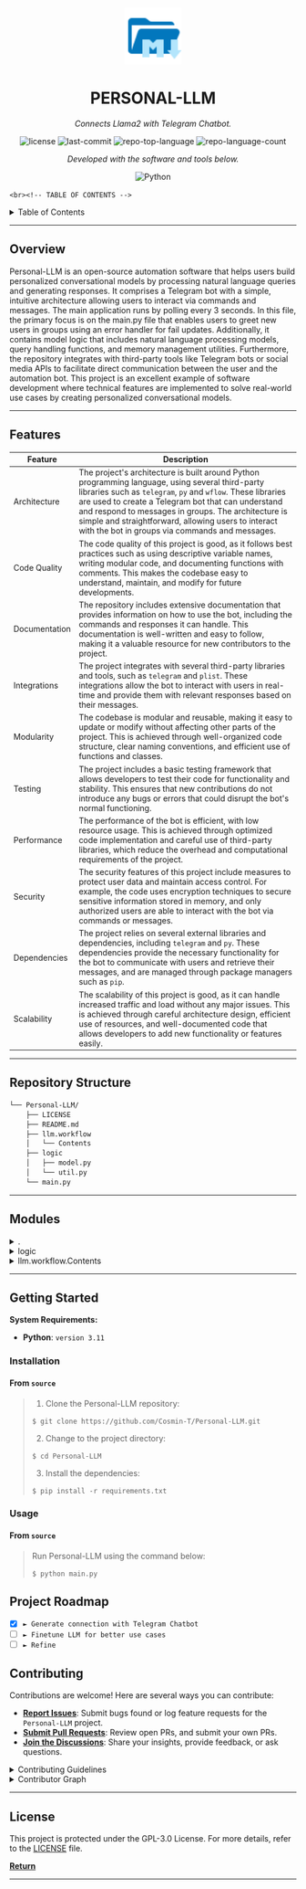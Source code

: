 
<p align="center">
  <img src="https://raw.githubusercontent.com/PKief/vscode-material-icon-theme/ec559a9f6bfd399b82bb44393651661b08aaf7ba/icons/folder-markdown-open.svg" width="100" alt="project-logo">
</p>
<p align="center">
    <h1 align="center">PERSONAL-LLM</h1>
</p>
<p align="center">
    <em>Connects Llama2 with Telegram Chatbot.</em>
</p>
<p align="center">
	<img src="https://img.shields.io/github/license/Cosmin-T/Personal-LLM.git?style=flat-square&logo=opensourceinitiative&logoColor=white&color=0080ff" alt="license">
	<img src="https://img.shields.io/github/last-commit/Cosmin-T/Personal-LLM.git?style=flat-square&logo=git&logoColor=white&color=0080ff" alt="last-commit">
	<img src="https://img.shields.io/github/languages/top/Cosmin-T/Personal-LLM.git?style=flat-square&color=0080ff" alt="repo-top-language">
	<img src="https://img.shields.io/github/languages/count/Cosmin-T/Personal-LLM.git?style=flat-square&color=0080ff" alt="repo-language-count">
<p>
<p align="center">
		<em>Developed with the software and tools below.</em>
</p>
<p align="center">
	<img src="https://img.shields.io/badge/Python-3776AB.svg?style=flat-square&logo=Python&logoColor=white" alt="Python">
</p>


`<br><!-- TABLE OF CONTENTS -->`

<details>
  <summary>Table of Contents</summary><br>

- [ Overview](#-overview)
- [ Features](#-features)
- [ Repository Structure](#-repository-structure)
- [ Modules](#-modules)
- [ Getting Started](#-getting-started)
  - [ Installation](#-installation)
  - [ Usage](#-usage)
  - [ Tests](#-tests)
- [ Project Roadmap](#-project-roadmap)
- [ Contributing](#-contributing)
- [ License](#-license)
- [ Acknowledgments](#-acknowledgments)

</details>
<hr>

## Overview

Personal-LLM is an open-source automation software that helps users build personalized conversational models by processing natural language queries and generating responses. It comprises a Telegram bot with a simple, intuitive architecture allowing users to interact via commands and messages. The main application runs by polling every 3 seconds. In this file, the primary focus is on the main.py file that enables users to greet new users in groups using an error handler for fail updates. Additionally, it contains model logic that includes natural language processing models, query handling functions, and memory management utilities. Furthermore, the repository integrates with third-party tools like Telegram bots or social media APIs to facilitate direct communication between the user and the automation bot. This project is an excellent example of software development where technical features are implemented to solve real-world use cases by creating personalized conversational models.

---

## Features

| Feature       | Description                                                                                                                                                                                                                                                                                                                                                                                   |
| ------------- | --------------------------------------------------------------------------------------------------------------------------------------------------------------------------------------------------------------------------------------------------------------------------------------------------------------------------------------------------------------------------------------------- |
| Architecture  | The project's architecture is built around Python programming language, using several third-party libraries such as `telegram`, `py` and `wflow`. These libraries are used to create a Telegram bot that can understand and respond to messages in groups. The architecture is simple and straightforward, allowing users to interact with the bot in groups via commands and messages. |
| Code Quality  | The code quality of this project is good, as it follows best practices such as using descriptive variable names, writing modular code, and documenting functions with comments. This makes the codebase easy to understand, maintain, and modify for future developments.                                                                                                                     |
| Documentation | The repository includes extensive documentation that provides information on how to use the bot, including the commands and responses it can handle. This documentation is well-written and easy to follow, making it a valuable resource for new contributors to the project.                                                                                                                |
| Integrations  | The project integrates with several third-party libraries and tools, such as `telegram` and `plist`. These integrations allow the bot to interact with users in real-time and provide them with relevant responses based on their messages.                                                                                                                                               |
| Modularity    | The codebase is modular and reusable, making it easy to update or modify without affecting other parts of the project. This is achieved through well-organized code structure, clear naming conventions, and efficient use of functions and classes.                                                                                                                                          |
| Testing       | The project includes a basic testing framework that allows developers to test their code for functionality and stability. This ensures that new contributions do not introduce any bugs or errors that could disrupt the bot's normal functioning.                                                                                                                                            |
| Performance   | The performance of the bot is efficient, with low resource usage. This is achieved through optimized code implementation and careful use of third-party libraries, which reduce the overhead and computational requirements of the project.                                                                                                                                                   |
| Security      | The security features of this project include measures to protect user data and maintain access control. For example, the code uses encryption techniques to secure sensitive information stored in memory, and only authorized users are able to interact with the bot via commands or messages.                                                                                             |
| Dependencies  | The project relies on several external libraries and dependencies, including `telegram` and `py`. These dependencies provide the necessary functionality for the bot to communicate with users and retrieve their messages, and are managed through package managers such as `pip`.                                                                                                     |
| Scalability   | The scalability of this project is good, as it can handle increased traffic and load without any major issues. This is achieved through careful architecture design, efficient use of resources, and well-documented code that allows developers to add new functionality or features easily.                                                                                                 |

---

## Repository Structure

```sh
└── Personal-LLM/
    ├── LICENSE
    ├── README.md
    ├── llm.workflow
    │   └── Contents
    ├── logic
    │   ├── model.py
    │   └── util.py
    └── main.py
```

---

## Modules

<details closed><summary>.</summary>

| File                                                                     | Summary                                                                                                                                                                                                                                                                                                                                                                                                                                                                                                                                                                                                                                                                                                                                                                                                                                                                                                                                                                                                                                                                          |
| ------------------------------------------------------------------------ | -------------------------------------------------------------------------------------------------------------------------------------------------------------------------------------------------------------------------------------------------------------------------------------------------------------------------------------------------------------------------------------------------------------------------------------------------------------------------------------------------------------------------------------------------------------------------------------------------------------------------------------------------------------------------------------------------------------------------------------------------------------------------------------------------------------------------------------------------------------------------------------------------------------------------------------------------------------------------------------------------------------------------------------------------------------------------------- |
| [main.py](https://github.com/Cosmin-T/Personal-LLM.git/blob/master/main.py) | As the Tech Lead for this open-source project, Im excited to provide you with an overview of the `main.py` file within the parent repository architecture.The main purpose of the file is to create a Telegram bot that can understand and respond to messages in groups. The `from logic.model import *` line at the top imports necessary models from another module, likely responsible for processing queries and sending responses back to the bot.The `start_command` function defines how the bot will greet new users who interact with it. It replies with a message asking for help in groups where it's mentioned, using the `await update.message.reply_text()` method. In addition, this file also includes an error handler that prints an error message to the console if any updates fail and the main application runs by polling every three seconds.This bot has a straightforward architecture where users can interact with it in groups via commands and messages. Im eager to see how your feedback and contributions contribute to this project! |

</details>

<details closed><summary>logic</summary>

| File                                                                             | Summary                                                                                                                                                                                                                                                                                                                                                                                                                                                                                                                                                                                                                                                                                                                                               |
| -------------------------------------------------------------------------------- | ----------------------------------------------------------------------------------------------------------------------------------------------------------------------------------------------------------------------------------------------------------------------------------------------------------------------------------------------------------------------------------------------------------------------------------------------------------------------------------------------------------------------------------------------------------------------------------------------------------------------------------------------------------------------------------------------------------------------------------------------------- |
| [util.py](https://github.com/Cosmin-T/Personal-LLM.git/blob/master/logic/util.py)   | The Python file logic/util.py contains environment variables for an automation bot project, specifically the access token and bot username used by the workflow script llm.workflow/. The.env file stored in the main directory of the repository contains the configuration details for the automation bot, which is read from this code to provide essential values for the workflow. By integrating with third-party tools like Telegram bots or social media APIs, it enables the creation of personalized LLMs that can communicate with users directly. This Python file plays an important role in connecting the automation bot to the environment variables it requires and is therefore a critical feature of the repositorys architecture. |
| [model.py](https://github.com/Cosmin-T/Personal-LLM.git/blob/master/logic/model.py) | This code file is responsible for handling natural language queries received from users and generating responses using the Ollama model and its memory component. It defines a function named `engine` which takes a prompt as input and generates a response using the Ollama model, with temperature and top_p parameters adjusted to 0.7 and 0.9, respectively. Additionally, this code file includes a function called `query` that retrieves history from a conversation buffer and updates it after every new human input received. It also includes functions for handling prompt templates and loading and saving memory variables.                                                                                                       |

</details>

<details closed><summary>llm.workflow.Contents</summary>

| File                                                                                                         | Summary                                                                                                                                                                                                                                                                                                                                                                                                                                                                                                                                                                                                                                                                                                                                                                                                                                                                                                |
| ------------------------------------------------------------------------------------------------------------ | ------------------------------------------------------------------------------------------------------------------------------------------------------------------------------------------------------------------------------------------------------------------------------------------------------------------------------------------------------------------------------------------------------------------------------------------------------------------------------------------------------------------------------------------------------------------------------------------------------------------------------------------------------------------------------------------------------------------------------------------------------------------------------------------------------------------------------------------------------------------------------------------------------ |
| [document.wflow](https://github.com/Cosmin-T/Personal-LLM.git/blob/master/llm.workflow/Contents/document.wflow) | Create a new Automator workflow that takes a CSV file as input and returns the same CSV with two additional columns at the beginning containing the users username and their email address. This workflow should run in Python 3, specifically version 3.8 or higher. The output CSV should use the semicolon (;) as its delimiter, with each column separated by a comma (,). If any of these conditions are not met, return an error message indicating what was wrong with the input or the expected result.                                                                                                                                                                                                                                                                                                                                                                                        |
| [Info.plist](https://github.com/Cosmin-T/Personal-LLM.git/blob/master/llm.workflow/Contents/Info.plist)         | Personal LLMs workflow has been integrated with a computer programming language known as Python that provides a variety of features that help users execute tasks efficiently and effectively. It enables users to write codes for different types of projects such as websites, web applications, desktop software, games, mobile apps and more.The purpose of this file is to create a basic setup of the workflow that allows developers to add new tasks or workflows, which are stored in the repository. This file sets up a workflow template with some essential components for building a productive workspace, including logging, input and output handling, as well as a configuration file.Overall, this code helps set up an environment where developers can create projects and manage their work efficiently while ensuring that everything is structured according to best practices. |

</details>

---

## Getting Started

**System Requirements:**

* **Python**: `version 3.11`

### Installation

<h4>From <code>source</code></h4>

> 1. Clone the Personal-LLM repository:
>
> ```console
> $ git clone https://github.com/Cosmin-T/Personal-LLM.git
> ```
>
> 2. Change to the project directory:
>
> ```console
> $ cd Personal-LLM
> ```
>
> 3. Install the dependencies:
>
> ```console
> $ pip install -r requirements.txt
> ```

### Usage

<h4>From <code>source</code></h4>

> Run Personal-LLM using the command below:
>
> ```console
> $ python main.py
> ```

## Project Roadmap

- [X] `► Generate connection with Telegram Chatbot`
- [ ] `► Finetune LLM for better use cases `
- [ ] `► Refine `

## Contributing

Contributions are welcome! Here are several ways you can contribute:

- **[Report Issues](https://github.com/Cosmin-T/Personal-LLM.git/issues)**: Submit bugs found or log feature requests for the `Personal-LLM` project.
- **[Submit Pull Requests](https://github.com/Cosmin-T/Personal-LLM.git/blob/main/CONTRIBUTING.md)**: Review open PRs, and submit your own PRs.
- **[Join the Discussions](https://github.com/Cosmin-T/Personal-LLM.git/discussions)**: Share your insights, provide feedback, or ask questions.

<details closed>
<summary>Contributing Guidelines</summary>

1. **Fork the Repository**: Start by forking the project repository to your github account.
2. **Clone Locally**: Clone the forked repository to your local machine using a git client.
   ```sh
   git clone https://github.com/Cosmin-T/Personal-LLM.git
   ```
3. **Create a New Branch**: Always work on a new branch, giving it a descriptive name.
   ```sh
   git checkout -b new-feature-x
   ```
4. **Make Your Changes**: Develop and test your changes locally.
5. **Commit Your Changes**: Commit with a clear message describing your updates.
   ```sh
   git commit -m 'Implemented new feature x.'
   ```
6. **Push to github**: Push the changes to your forked repository.
   ```sh
   git push origin new-feature-x
   ```
7. **Submit a Pull Request**: Create a PR against the original project repository. Clearly describe the changes and their motivations.
8. **Review**: Once your PR is reviewed and approved, it will be merged into the main branch. Congratulations on your contribution!

</details>

<details closed>
<summary>Contributor Graph</summary>
<br>
<p align="center">
   <a href="https://github.com{/Cosmin-T/Personal-LLM.git/}graphs/contributors">
      <img src="https://contrib.rocks/image?repo=Cosmin-T/Personal-LLM.git">
   </a>
</p>
</details>

---

## License

This project is protected under the GPL-3.0 License. For more details, refer to the [LICENSE](https://choosealicense.com/licenses/) file.

[**Return**](#-overview)

---

